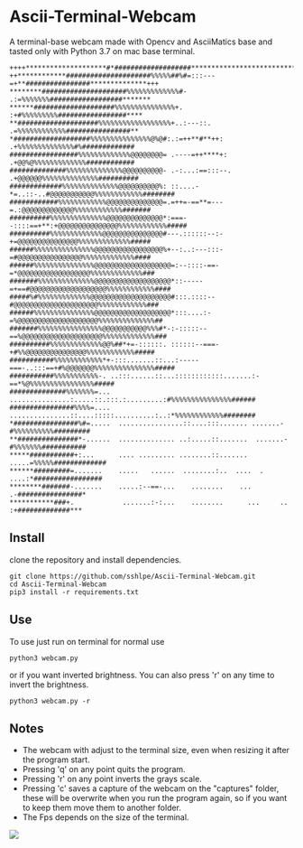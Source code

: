# Ascii-Terminal-Webcam
A terminal-base webcam made with Opencv and AsciiMatics base and tasted only with Python 3.7 on mac base terminal.

```
++++********************#*###################********************************+++++++++++
++************#####################%%%%%##%#=:::---=+**################**************+++
********#####################%%%%%%%%%%%%%#-         .:=%%%%%%%##################*******
******####################%%%%%%%%%%%%%%%+.            :+#%%%%%%%%%#################****
**####################%%%%%%%%%%%%%%%%%%+..:---::.      .=%%%%%%%%%%%%################**
*###################%%%%%%%%%%%%%%%@%@#:.:=++**#**++:    .+%%%%%%%%%%%%%%#%#############
#################%%%%%%%%%%%%%@@@@@@@@= .----=++****+:   .+@@%@%%%%%%%%%%%%%############
##############%%%%%%%%%%%%%%@@@@@@@@@@- .-:...:==:::--. .+@@@@@@%%%%%%%%%%%%%%##########
#############%%%%%%%%%%%%%%@@@@@@@@@@%: ::....-*=..::-..#@@@@@@@@@@@%%%%%%%%%%%%########
############%%%%%%%%%%%%@@@@@@@@@@@@@@=.=++=-==**=---=.:@@@@@@@@@@@@@%%%%%%%%%%%%#######
##########%%%%%%%%%%%%%%@@@@@@@@@@@@@@*:===--::::==+**:+@@@@@@@@@@@@@@@%%%%%%%%%%%%#####
##########%%%%%%%%%%%%%@@@@@@@@@@@@@@@#---.::::::--:-+=@@@@@@@@@@@@@@@%%%%%%%%%%%%%#####
######%%%%%%%%%%%%%%%@@@@@@@@@@@@@@@@@%+--:..:---:::-=#@@@@@@@@@@@@@@@@%%%%%%%%%%%%%####
######%%%%%%%%%%%%%%%@@@@@@@@@@@@@@@@@@@=:--::::-==-=*@@@@@@@@@@@@@@@@@@%%%%%%%%%%%%%###
#######%%%%%%%%%%%%%%@@@@@@@@@@@@@@@@@@@*::-----=+==#@@@@@@@@@@@@@@@@@@@%%%%%%%%%%%%####
#####%#%%%%%%%%%%%%%@@@@@@@@@@@@@@@@@@@@#:::.::::--#@@@@@@@@@@@@@@@@@@@@@%%%%%%%%%%%%###
######%%%%%%%%%%%%%%%@@@@@@@@@@@@@@@@@@@*:::....:-=%@@@@@@@@@@@@@@@@@@@@%%%%%%%%%%%%%%##
#######%%%%%%%%%%%%%%%%@@@@@@@@@@@%%%#*-:-:::::--==%@@@@@@@@@@@@@@@@@@@@%%%%%%%%%%%%%###
##########%%%%%%%%%%%%%@@%##*+=-::::::. ::::::--===-+#%%@@@@@@@@@@@@@@@%%%%%%%%%%%%#####
###########%%%%%%%%%%%%*+-:::.......::...:-----===-..:::==+#%@@@@@@@%%%%%%%%%%%%%%%#####
###########%%%%%%%%%%%-. ..:::......::...::::::::::::.......:-==*%@%%%%%%%%%%%%%%%%#####
##############%%%%%%%=...  ...............:.....::.:::.:.........:#%%%%%%%%%%%%%%%######
################%%%%=....  ...............::....:::::..........:..:*%%%%%%%%%%%%########
*################%#=.....  ................::....:::....... .......-#%%%%%%%%%%#########
**###############*-......  .............. ..:.....::.......  .......-#%%%%%%%###########
*****###########+:...      .... ......... ........::.......     .....=%%%%%#############
******#########=.......    .....   ......  ........:..  ....  .  ....:*#################
********#######-.......    .....:--==-...    ........    ...         .-################*
***********###+.            .......:-:...    ........      ...     .. :+#############***
```

## Install
clone the repository and install dependencies.

```
git clone https://github.com/sshlpe/Ascii-Terminal-Webcam.git
cd Ascii-Terminal-Webcam
pip3 install -r requirements.txt
```

## Use
To use just run on terminal for normal use
```
python3 webcam.py
```
or if you want inverted brightness. You can also press 'r' on any time to invert the brightness.
```
python3 webcam.py -r 
```

## Notes

- The webcam with adjust to the terminal size, even when resizing it after the program start.
- Pressing 'q' on any point quits the program.
- Pressing 'r' on any point inverts the grays scale.
- Pressing 'c' saves a capture of the webcam on the "captures" folder, these will be overwrite when you run the program again, so if you want to keep them move them to another folder.
- The Fps depends on the size of the terminal.


![](https://github.com/sshlpe/Ascii-Terminal-Webcam/blob/main/assets/rezise_example.gif)

